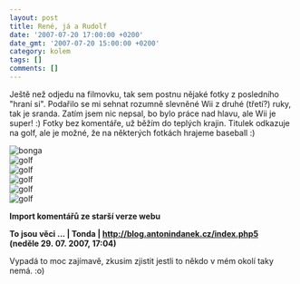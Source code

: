 ```yaml
---
layout: post
title: René, já a Rudolf
date: '2007-07-20 17:00:00 +0200'
date_gmt: '2007-07-20 15:00:00 +0200'
category: kolem
tags: []
comments: []
---
```

<p>Ještě než odjedu na filmovku, tak sem postnu nějaké fotky z posledního "hraní si". Podařilo se mi sehnat rozumně slevněné Wii z druhé (třetí?) ruky, tak je sranda. Zatím jsem nic nepsal, bo bylo práce nad hlavu, ale Wii je super! :) Fotky bez komentáře, už běžím do teplých krajin. Titulek odkazuje na golf, ale je možné, že na některých fotkách hrajeme baseball :)</p>
<div >
<img src="%base_url%/assets/old-images/bonga.jpg" alt="bonga"><br />
<img src="%base_url%/assets/old-images/golf1.jpg" alt="golf"><br />
<img src="%base_url%/assets/old-images/golf12.jpg" alt="golf"><br />
<img src="%base_url%/assets/old-images/golf2.jpg" alt="golf"><br />
<img src="%base_url%/assets/old-images/golf3.jpg" alt="golf"><br />
<img src="%base_url%/assets/old-images/golf4.jpg" alt="golf">
</div>
<div class="import-komentaru">
<p><strong>Import komentářů ze starší verze webu</strong></p>
<div class="comment">
<p style="font-weight:bold"><span class="compredmet">To jsou věci ...</span> | <span class="comname">Tonda</span> |  <a href="http://blog.antonindanek.cz/index.php5">http://blog.antonindanek.cz/index.php5</a> (neděle&nbsp;29.&nbsp;07.&nbsp;2007,&nbsp;17:04)</p>
<p>Vypadá to moc zajímavě, zkusim zjistit jestli to někdo v mém okolí taky nemá. :o) </p>
</div>
</div>
